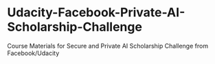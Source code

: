 # Udacity-Facebook-Private-AI-Scholarship-Challenge
Course Materials for Secure and Private AI Scholarship Challenge from Facebook/Udacity
